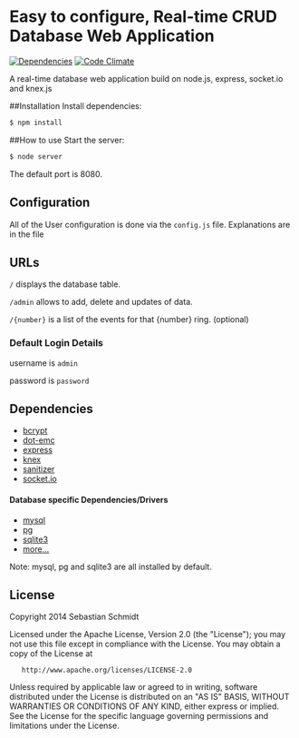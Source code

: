 Easy to configure, Real-time CRUD Database Web Application
===
[![Dependencies](https://david-dm.org/publicarray/Real-time-CRUD.svg)](https://david-dm.org/publicarray/Real-time-CRUD)
[![Code Climate](https://codeclimate.com/github/publicarray/Real-time-CRUD/badges/gpa.svg)](https://codeclimate.com/github/publicarray/Real-time-CRUD)

A real-time database web application build on node.js, express, socket.io and knex.js

##Installation
Install dependencies:

````bash
$ npm install
````

##How to use
Start the server:

````bash
$ node server
````

The default port is 8080.

## Configuration
All of the User configuration is done via the `config.js` file.
Explanations are in the file

## URLs
`/` displays the database table.

`/admin` allows to add, delete and updates of data.

`/{number}` is a list of the events for that {number} ring. (optional)

### Default Login Details

username is `admin`

password is `password`


## Dependencies
* [bcrypt](https://www.npmjs.org/package/bcrypt)
* [dot-emc](https://www.npmjs.org/package/dot-emc)
* [express](https://www.npmjs.org/package/express)
* [knex](https://www.npmjs.org/package/knex)
* [sanitizer](https://www.npmjs.org/package/sanitizer)
* [socket.io](https://www.npmjs.org/package/socket.io)

#### Database specific Dependencies/Drivers
* [mysql](https://www.npmjs.org/package/mysql)
* [pg](https://www.npmjs.org/package/pg)
* [sqlite3](https://www.npmjs.org/package/sqlite3)
* [more...](http://knexjs.org/#Installation-node)

Note: mysql, pg and sqlite3 are all installed by default.

## License
Copyright 2014 Sebastian Schmidt

   Licensed under the Apache License, Version 2.0 (the "License");
   you may not use this file except in compliance with the License.
   You may obtain a copy of the License at

       http://www.apache.org/licenses/LICENSE-2.0

   Unless required by applicable law or agreed to in writing, software
   distributed under the License is distributed on an "AS IS" BASIS,
   WITHOUT WARRANTIES OR CONDITIONS OF ANY KIND, either express or implied.
   See the License for the specific language governing permissions and
   limitations under the License.
